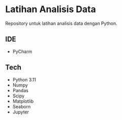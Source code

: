 # Latihan Analisis Data

Repository untuk latihan analisis data dengan Python.

## IDE
* PyCharm

## Tech
* Python 3.11
* Numpy
* Pandas
* Scipy
* Matplotlib
* Seaborn
* Jupyter

